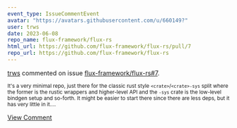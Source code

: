 ```yaml
---
event_type: IssueCommentEvent
avatar: "https://avatars.githubusercontent.com/u/660149?"
user: trws
date: 2023-06-08
repo_name: flux-framework/flux-rs
html_url: https://github.com/flux-framework/flux-rs/pull/7
repo_url: https://github.com/flux-framework/flux-rs
---
```


<a href='https://github.com/trws' target='_blank'>trws</a> commented on issue <a href='https://github.com/flux-framework/flux-rs/pull/7' target='_blank'>flux-framework/flux-rs#7</a>.

<small>It's a very minimal repo, just there for the classic rust style `<crate>`/`<crate>-sys` split where the former is the rustic wrappers and higher-level API and the `-sys` crate is the low-level bindgen setup and so-forth.  It might be easier to start there since there are less deps, but it has very little in it....</small>

<a href='https://github.com/flux-framework/flux-rs/pull/7' target='_blank'>View Comment</a>